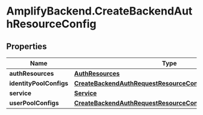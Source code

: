 # AmplifyBackend.CreateBackendAuthResourceConfig

## Properties

Name | Type | Description | Notes
------------ | ------------- | ------------- | -------------
**authResources** | [**AuthResources**](AuthResources.md) |  | 
**identityPoolConfigs** | [**CreateBackendAuthRequestResourceConfigIdentityPoolConfigs**](CreateBackendAuthRequestResourceConfigIdentityPoolConfigs.md) |  | [optional] 
**service** | [**Service**](Service.md) |  | 
**userPoolConfigs** | [**CreateBackendAuthRequestResourceConfigUserPoolConfigs**](CreateBackendAuthRequestResourceConfigUserPoolConfigs.md) |  | 


